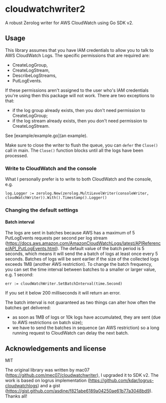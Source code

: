 # cloudwatchwriter2

A robust Zerolog writer for AWS CloudWatch using Go SDK v2.

## Usage

This library assumes that you have IAM credentials to allow you to talk to AWS CloudWatch Logs.
The specific permissions that are required are:
- CreateLogGroup,
- CreateLogStream,
- DescribeLogStreams,
- PutLogEvents.

If these permissions aren't assigned to the user who's IAM credentials you're using then this package will not work.
There are two exceptions to that:
- if the log group already exists, then you don't need permission to CreateLogGroup;
- if the log stream already exists, then you don't need permission to CreateLogStream.

See [example/example.go](an example).

Make sure to close the writer to flush the queue, you can `defer` the `Close()` call in main.
The `Close()` function blocks until all the logs have been processed.

### Write to CloudWatch and the console

What I personally prefer is to write to both CloudWatch and the console, e.g.

```
log.Logger := zerolog.New(zerolog.MultiLevelWriter(consoleWriter, cloudWatchWriter)).With().Timestamp().Logger()
```

### Changing the default settings

#### Batch interval

The logs are sent in batches because AWS has a maximum of 5 PutLogEvents requests per second per log stream (https://docs.aws.amazon.com/AmazonCloudWatchLogs/latest/APIReference/API_PutLogEvents.html).
The default value of the batch period is 5 seconds, which means it will send the a batch of logs at least once every 5 seconds.
Batches of logs will be sent earlier if the size of the collected logs exceeds 1MB (another AWS restriction).
To change the batch frequency, you can set the time interval between batches to a smaller or larger value, e.g. 1 second:

```
err := cloudWatchWriter.SetBatchInterval(time.Second)
```

If you set it below 200 milliseconds it will return an error.

The batch interval is not guaranteed as two things can alter how often the batches get delivered:
- as soon as 1MB of logs or 10k logs have accumulated, they are sent (due to AWS restrictions on batch size);
- we have to send the batches in sequence (an AWS restriction) so a long running request to CloudWatch can delay the next batch.

## Acknowledgements and license

MIT

The original library was written by mac07 (https://github.com/mec07/cloudwatchwriter), I upgraded it to SDK v2. The work is based on logrus implementation (https://github.com/kdar/logrus-cloudwatchlogs) and a gist (https://gist.github.com/asdine/f821abe6189a04250ae61b77a3048bd9). Thanks all!